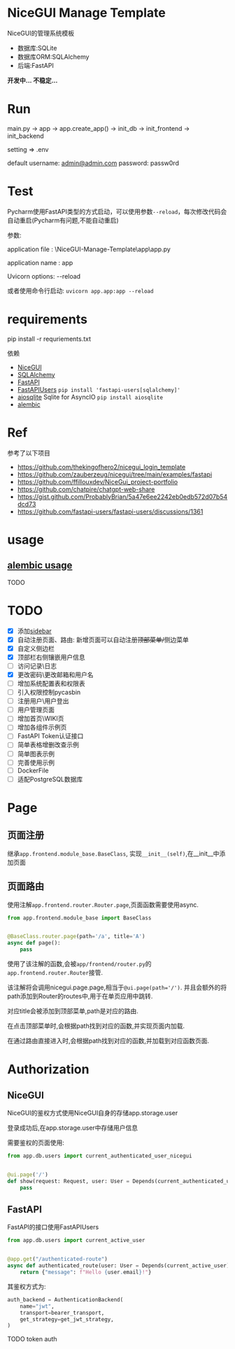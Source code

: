 # NiceGUI Manage Template

NiceGUI的管理系统模板

- 数据库:SQLite
- 数据库ORM:SQLAlchemy
- 后端:FastAPI

**开发中... 不稳定...**

# Run

main.py -> app -> app.create_app() -> init_db -> init_frontend -> init_backend

setting => .env

default username: admin@admin.com password: passw0rd

# Test

Pycharm使用FastAPI类型的方式启动，可以使用参数`--reload`，每次修改代码会自动重启(Pycharm有问题,不能自动重启)

参数:

application file : \NiceGUI-Manage-Template\app\app.py

application name : app

Uvicorn options: --reload

或者使用命令行启动: `uvicorn app.app:app --reload`

# requirements

pip install -r requriements.txt

依赖

- [NiceGUI](https://github.com/zauberzeug/nicegui/)
- [SQLAlchemy](https://github.com/sqlalchemy/sqlalchemy)
- [FastAPI](https://github.com/tiangolo/fastapi)
- [FastAPIUsers](https://github.com/fastapi-users/fastapi-users) `pip install 'fastapi-users[sqlalchemy]'`
- [aiosqlite](https://github.com/omnilib/aiosqlite) Sqlite for AsyncIO `pip install aiosqlite`
- [alembic](https://github.com/sqlalchemy/alembic)

# Ref

参考了以下项目

- https://github.com/thekingofhero2/nicegui_login_template
- https://github.com/zauberzeug/nicegui/tree/main/examples/fastapi
- https://github.com/ffillouxdev/NiceGui_project-portfolio
- https://github.com/chatpire/chatgpt-web-share
- https://gist.github.com/ProbablyBrian/5a47e6ee2242eb0edb572d07b54dcd73
- https://github.com/fastapi-users/fastapi-users/discussions/1361

# usage

## [alembic usage](https://alembic.sqlalchemy.org/en/latest/#)

TODO

# TODO

- [x] 添加[sidebar](https://github.com/zauberzeug/nicegui/tree/main/examples/menu_and_tabs)
- [x] 自动注册页面、路由: 新增页面可以自动注册~~顶部菜单/~~侧边菜单
- [x] 自定义侧边栏
- [x] 顶部栏右侧镶嵌用户信息
- [ ] 访问记录\日志
- [x] 更改密码\更改邮箱和用户名
- [ ] 增加系统配置表和权限表
- [ ] 引入权限控制pycasbin
- [ ] 注册用户\用户登出
- [ ] 用户管理页面
- [ ] 增加首页\WIKI页
- [ ] 增加各组件示例页
- [ ] FastAPI Token认证接口
- [ ] 简单表格增删改查示例
- [ ] 简单图表示例
- [ ] 完善使用示例
- [ ] DockerFile
- [ ] 适配PostgreSQL数据库

# Page

## 页面注册

继承`app.frontend.module_base.BaseClass`, 实现`__init__(self)`,在__init__中添加页面

## 页面路由

使用注解`app.frontend.router.Router.page`,页面函数需要使用async.

```python
from app.frontend.module_base import BaseClass


@BaseClass.router.page(path='/a', title='A')
async def page():
    pass
```

使用了该注解的函数,会被`app/frontend/router.py`的`app.frontend.router.Router`接管.

该注解将会调用nicegui.page.page,相当于`@ui.page(path='/')`. 并且会额外的将path添加到Router的routes中,用于在单页应用中跳转.

对应title会被添加到顶部菜单,path是对应的路由.

在点击顶部菜单时,会根据path找到对应的函数,并实现页面内加载.

在通过路由直接进入时,会根据path找到对应的函数,并加载到对应函数页面.

# Authorization

## NiceGUI

NiceGUI的鉴权方式使用NiceGUI自身的存储app.storage.user

登录成功后,在app.storage.user中存储用户信息

需要鉴权的页面使用:

```python
from app.db.users import current_authenticated_user_nicegui


@ui.page('/')
def show(request: Request, user: User = Depends(current_authenticated_user_nicegui)):
    pass
```

## FastAPI

FastAPI的接口使用FastAPIUsers

```python
from app.db.users import current_active_user


@app.get("/authenticated-route")
async def authenticated_route(user: User = Depends(current_active_user)):
    return {"message": f"Hello {user.email}!"}
```

其鉴权方式为:

```python
auth_backend = AuthenticationBackend(
    name="jwt",
    transport=bearer_transport,
    get_strategy=get_jwt_strategy,
)
```

TODO token auth
